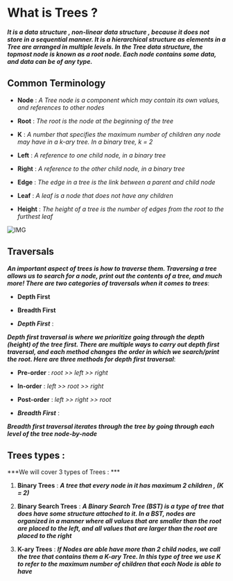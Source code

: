 # What is Trees ?

***It is a data structure , non-linear data structure , because it does not store in a sequential manner. It is a hierarchical structure as elements in a Tree are arranged in multiple levels. In the Tree data structure, the topmost node is known as a root node. Each node contains some data, and data can be of any type.***

## Common Terminology

- **Node** : *A Tree node is a component which may contain its own values, and references to other nodes*

- **Root** : *The root is the node at the beginning of the tree*

- **K** : *A number that specifies the maximum number of children any node may have in a k-ary tree. In a binary tree, k = 2*

- **Left** : *A reference to one child node, in a binary tree*

- **Right** : *A reference to the other child node, in a binary tree*

- **Edge** : *The edge in a tree is the link between a parent and child node*

- **Leaf** : *A leaf is a node that does not have any children*

- **Height** : *The height of a tree is the number of edges from the root to the furthest leaf*


![IMG](https://debug.to/?qa=blob&qa_blobid=4157716542154707901)

## Traversals

***An important aspect of trees is how to traverse them. Traversing a tree allows us to search for a node, print out the contents of a tree, and much more! There are two categories of traversals when it comes to trees***:

- **Depth First**
- **Breadth First**

- ***Depth First*** :

***Depth first traversal is where we prioritize going through the depth (height) of the tree first. There are multiple ways to carry out depth first traversal, and each method changes the order in which we search/print the root. Here are three methods for depth first traversal***:

- **Pre-order** : *root >> left >> right*
- **In-order** : *left >> root >> right*
- **Post-order** : *left >> right >> root*

- ***Breadth First*** :

***Breadth first traversal iterates through the tree by going through each level of the tree node-by-node***

## Trees types :

***We will cover 3 types of Trees : ***

1. **Binary Trees** : ***A tree that every node in it has maximum 2 children , (K = 2)***

2. **Binary Search Trees** : ***A Binary Search Tree (BST) is a type of tree that does have some structure attached to it. In a BST, nodes are organized in a manner where all values that are smaller than the root are placed to the left, and all values that are larger than the root are placed to the right***

3. **K-ary Trees** : ***If Nodes are able have more than 2 child nodes, we call the tree that contains them a K-ary Tree. In this type of tree we use K to refer to the maximum number of children that each Node is able to have***

